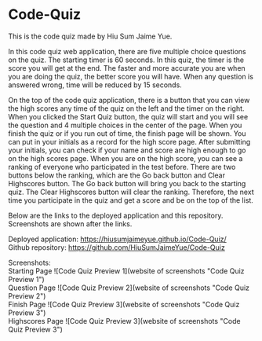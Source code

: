# Code-Quiz
This is the code quiz made by Hiu Sum Jaime Yue.    

In this code quiz web application, there are five multiple choice questions on the quiz. The starting timer is 60 seconds. In this quiz, the timer is the score you will get at the end. The faster and more accurate you are when you are doing the quiz, the better score you will have. When any question is answered wrong, time will be reduced by 15 seconds.     

On the top of the code quiz application, there is a button that you can view the high scores any time of the quiz on the left and the timer on the right.           
When you clicked the Start Quiz button, the quiz will start and you will see the question and 4 multiple choices in the center of the page. When you finish the quiz or if you run out of time, the finish  page will be shown. You can put in your initials as a record for the high score page. After submitting your initials, you can check if your name and score are high enough to go on the high scores page.
When you are on the high score, you can see a ranking of everyone who participated in the test before. There are two buttons below the ranking, which are the Go back button and Clear Highscores button.   The Go back button will bring you back to the starting quiz. The Clear Highscores button will clear the ranking. Therefore, the next time you participate in the quiz and get a score and be on the top of the list.          

Below are the links to the deployed application and this repository. Screenshots are shown after the links.

Deployed application: https://hiusumjaimeyue.github.io/Code-Quiz/        
Github repository: https://github.com/HiuSumJaimeYue/Code-Quiz          

Screenshots:     
Starting Page
![Code Quiz Preview 1](website of screenshots "Code Quiz Preview 1")           
Question Page
![Code Quiz Preview 2](website of screenshots "Code Quiz Preview 2")      
Finish Page
![Code Quiz Preview 3](website of screenshots "Code Quiz Preview 3")      
Highscores Page
![Code Quiz Preview 3](website of screenshots "Code Quiz Preview 3")      
